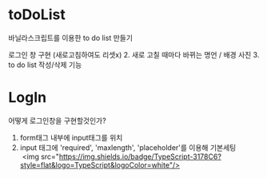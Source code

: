 # toDoList

바닐라스크립트를 이용한 to do list 만들기 


 로그인 창 구현 (새로고침하여도 리셋x)
2. 새로 고칠 때마다 바뀌는 명언 / 배경 사진
3. to do list 작성/삭제 기능

# LogIn
어떻게 로그인창을 구현할것인가?

1. form태그 내부에 input태그를 위치
2. input 태그에 'required', 'maxlength', 'placeholder'를 이용해 기본세팅
 <img src="https://img.shields.io/badge/TypeScript-3178C6?style=flat&logo=TypeScript&logoColor=white"/>
